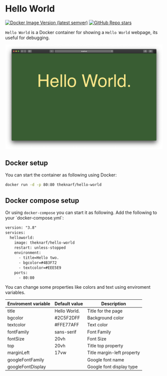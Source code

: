 # Hello World

[![Docker Image Version (latest semver)](https://img.shields.io/docker/v/theknarf/hello-world?style=for-the-badge)](https://hub.docker.com/r/theknarf/hello-world)
[![GitHub Repo stars](https://img.shields.io/github/stars/theknarf/hello-world?style=for-the-badge)](https://github.com/TheKnarf/hello-world)

`Hello World` is a Docker container for showing a `Hello World` webpage, its useful for debugging.

![Screenshot of the app](./screenshot.png)

## Docker setup

You can start the container as following using Docker:

```bash
docker run -d -p 80:80 theknarf/hello-world
```

## Docker compose setup

Or using `docker-compose` you can start it as following.
Add the following to your ´docker-compose.yml`:

```
version: "3.8"
services:
  helloworld:
    image: theknarf/hello-world
    restart: unless-stopped
    environment:
      - title=Hello two.
      - bgcolor=#4B3F72
      - textcolor=#EEE5E9
    ports:
      - 80:80
```

You can change some properties like colors and text using enviroment variables.

Enviroment variable|Default value|Description
-------------------|-------------|-----------
title | Hello World. | Title for the page
bgcolor | #2C5F2DFF | Background color
textcolor | #FFE77AFF | Text color
fontFamily | sans-serif | Font Family
fontSize | 20vh | Font Size
top | 20vh | Title top property
marginLeft | 17vw | Title margin-left property
googleFontFamily  | | Google font name
googleFontDisplay | | Google font display type
